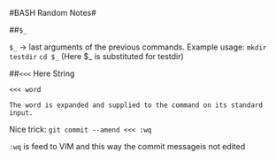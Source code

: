 #BASH Random Notes#

##`$_`

`$_` -> last arguments of the previous commands. Example usage:
`mkdir testdir`
`cd $_` (Here $_ is substituted for testdir)

##`<<<` Here String

```
<<< word

The word is expanded and supplied to the command on its standard input.
```

Nice trick: `git commit --amend <<< :wq`

`:wq` is feed to VIM and this way the commit messageis not edited
